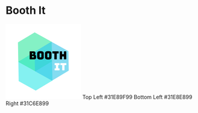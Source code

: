 # Booth It
<img src="./documentation/images/LogoMockup.png" />
Top Left #31E89F99
Bottom Left #31E8E899
Right #31C6E899
